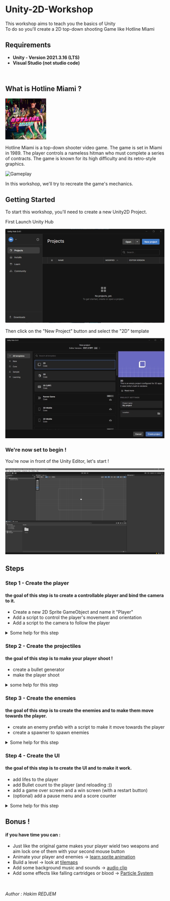 # Unity-2D-Workshop

This workshop aims to teach you the basics of Unity </br> To do so you'll create a 2D top-down shooting Game like Hotline Miami
</br>

## Requirements

* **Unity - Version 2021.3.16 (LTS)**
* **Visual Studio (not studio code)**
</br>

## What is Hotline Miami ?

![HotlineMiami](readme/hotline.png)

Hotline Miami is a top-down shooter video game. The game is set in Miami in 1989. The player controls a nameless hitman who must complete a series of contracts. The game is known for its high difficulty and its retro-style graphics. </br>

![Gameplay](readme/gameplay.gif)

In this workshop, we'll try to recreate the game's mechanics.

## Getting Started

To start this workshop, you'll need to create a new Unity2D Project.</br>

First Launch Unity Hub

![UnityHub](readme/UnityHub.png)

Then click on the "New Project" button and select the "2D" template

![NewProject](readme/UnityHubCreateProject.jpg)

### We're now set to begin !

You're now in front of the Unity Editor, let's start ! </br>

![Editor](readme/UnityEditor.png)

## Steps

### Step 1 - Create the player
#### the goal of this step is to create a controllable player and bind the camera to it.

* Create a new 2D Sprite GameObject and name it "Player"
* Add a script to control the player's movement and orientation
* Add a script to the camera to follow the player

<details>
<summary>Some help for this step</summary></br>

 * For the player's movement, you'll use [Input](https://docs.unity3d.com/ScriptReference/Input.html)
 * For the camera the easiest way to make it follow the player is the [Transform.LookAt](https://docs.unity3d.com/ScriptReference/Transform.LookAt.html) method.

</details>

### Step 2 - Create the projectiles
#### the goal of this step is to make your player shoot !

* create a bullet generator
* make the player shoot

<details>
<summary> some help for this step </summary></br>

 * For the bullet generator you can use the [Instantiate](https://docs.unity3d.com/ScriptReference/Object.Instantiate.html) method
 * For the shooting you can use the [Input](https://docs.unity3d.com/ScriptReference/Input.html) class just for the previous step :)

</details>

### Step 3 - Create the enemies
#### the goal of this step is to create the enemies and to make them move towards the player.

* create an enemy prefab with a script to make it move towards the player
* create a spawner to spawn enemies

<details>
<summary> Some help for this step </summary></br>

 * For the enemy movement you can use the [Vector2.MoveTowards](https://docs.unity3d.com/ScriptReference/Vector2.MoveTowards.html) method
 * For the spawner you can use the [Instantiate](https://docs.unity3d.com/ScriptReference/Object.Instantiate.html) method

</details>

### Step 4 - Create the UI
#### the goal of this step is to create the UI and to make it work.
* add lifes to the player
* add Bullet count to the player (and reloading :))
* add a game over screen and a win screen (with a restart button)
* (optional) add a pause menu and a score counter

<details>
<summary>Some help for this step</summary></br>

 * For the UI you can use the [Canvas](https://docs.unity3d.com/Manual/class-Canvas.html) and the [UI](https://docs.unity3d.com/Manual/UIElements.html) components
 * For the game over screen you can use the [SceneManager](https://docs.unity3d.com/ScriptReference/SceneManagement.SceneManager.html) class
</details>

## Bonus !
#### if you have time you can :
* Just like the original game makes your player wield two weapons and aim lock one of them with your second mouse button
* Animate your player and enemies -> [learn sprite animation](https://learn.unity.com/tutorial/introduction-to-sprite-animations?language=en)
* Build a level -> look at [tilemaps](https://docs.unity3d.com/Manual/class-Tilemap.html)
* Add some background music and sounds -> [audio clip](https://docs.unity3d.com/2019.3/Documentation/Manual/class-AudioClip.html)
* Add some effects like falling cartridges or blood -> [Particle System](https://docs.unity3d.com/Manual/PartSysMain.html)

</br></br>
*Author : Hakim REDJEM*
